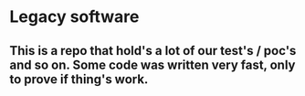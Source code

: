 # Legacy software

## This is a repo that hold's a lot of our test's / poc's and so on. Some code was written very fast, only to prove if thing's work. 
